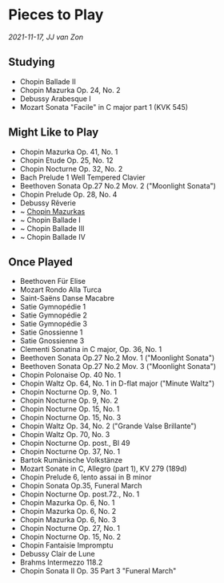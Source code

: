 Pieces to Play
==============

*2021-11-17, JJ van Zon*

Studying
--------

- Chopin Ballade II
- Chopin Mazurka Op. 24, No. 2
- Debussy Arabesque I
- Mozart Sonata "Facile" in C major part 1 (KVK 545)


Might Like to Play
------------------

- Chopin Mazurka Op. 41, No. 1
- Chopin Etude Op. 25, No. 12
- Chopin Nocturne Op. 32, No. 2
- Bach Prelude 1 Well Tempered Clavier
- Beethoven Sonata Op.27 No.2 Mov. 2 ("Moonlight Sonata")
- Chopin Prelude Op. 28, No. 4
- Debussy Rêverie
- ~ [Chopin Mazurkas](chopin-mazurka-selection.md)
- ~ Chopin Ballade I
- ~ Chopin Ballade III
- ~ Chopin Ballade IV

Once Played
-----------

- Beethoven Für Elise
- Mozart Rondo Alla Turca
- Saint-Saëns Danse Macabre
- Satie Gymnopédie 1
- Satie Gymnopédie 2
- Satie Gymnopédie 3
- Satie Gnossienne 1
- Satie Gnossienne 3
- Clementi Sonatina in C major, Op. 36, No. 1
- Beethoven Sonata Op.27 No.2 Mov. 1 ("Moonlight Sonata")
- Beethoven Sonata Op.27 No.2 Mov. 3 ("Moonlight Sonata")
- Chopin Polonaise Op. 40 No. 1
- Chopin Waltz Op. 64, No. 1 in D-flat major ("Minute Waltz")
- Chopin Nocturne Op. 9, No. 1
- Chopin Nocturne Op. 9, No. 2
- Chopin Nocturne Op. 15, No. 1
- Chopin Nocturne Op. 15, No. 3
- Chopin Waltz Op. 34, No. 2 ("Grande Valse Brillante")
- Chopin Waltz Op. 70, No. 3
- Chopin Nocturne Op. post., BI 49
- Chopin Nocturne Op. 37, No. 1
- Bartok Rumänische Volkstänze
- Mozart Sonate in C, Allegro (part 1), KV 279 (189d)
- Chopin Prelude 6, lento assai in B minor
- Chopin Sonata Op.35, Funeral March
- Chopin Nocturne Op. post.72., No. 1
- Chopin Mazurka Op. 6, No. 1
- Chopin Mazurka Op. 6, No. 2
- Chopin Mazurka Op. 6, No. 3
- Chopin Nocturne Op. 27, No. 1
- Chopin Nocturne Op. 15, No. 2
- Chopin Fantaisie Impromptu
- Debussy Clair de Lune
- Brahms Intermezzo 118.2
- Chopin Sonata II Op. 35 Part 3 "Funeral March"